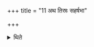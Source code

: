 +++
title = "11 अथ तिस्रः सहर्षभा"

+++

<details><summary>थिते</summary>

अथ तिस्रः सहर्षभा अग्रेण सदोऽपरेणाग्नीध्रमुदीचीनं दक्षिणापथेनातियन्ति ११
</details>
